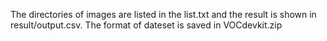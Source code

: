 The directories of images are listed in the list.txt and the result is shown in result/output.csv. The format of dateset is saved in VOCdevkit.zip
